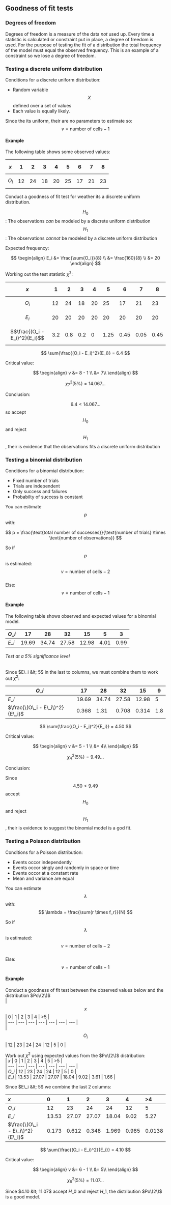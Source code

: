 ## Goodness of fit tests

### Degrees of freedom

Degrees of freedom is a measure of the data _not_ used up. Every time a statistic is calculated or constraint put in place, a degree of freedom is used. For the purpose of testing the fit of a distribution the total frequency of the model must equal the observed frequency. This is an example of a constraint so we lose a degree of freedom.

### Testing a discrete uniform distribution

Conditions for a discrete uniform distribution:

* Random variable $$X$$ defined over a set of values
* Each value is equally likely.

Since the its uniform, their are no parameters to estimate so: $$v = \text{number of cells} - 1$$

#### Example

The following table shows some observed values:

| $$x$$ | 1 | 2 | 3 | 4 | 5 | 6 | 7 | 8 |
| --- | --- | --- | --- | --- | --- | --- | --- | --- |
| $$O_i$$ | 12 | 24 | 18 | 20 | 25 | 17 | 21 | 23 |

Conduct a goodness of fit test for weather its a discrete uniform distribution.

$$H_0$$: The observations _can_ be modeled by a discrete uniform distribution  
$$H_1$$: The observations _cannot_ be modeled by a discrete uniform distribution

Expected frequency:


$$
\begin{align}
E_i &= \frac{\sum{O_i}}{8} \\
    &= \frac{160}{8}  \\
    &= 20
\end{align}
$$


Working out the test statistic $\chi^2$:

| $$x$$ | 1 | 2 | 3 | 4 | 5 | 6 | 7 | 8 |
| --- | --- | --- | --- | --- | --- | --- | --- | --- |
| $$O_i$$ | 12 | 24 | 18 | 20 | 25 | 17 | 21 | 23 |
| $$E_i$$ | 20 | 20 | 20 | 20 | 20 | 20 | 20 | 20 |
| $$\frac{(O_i - E_i)^2}{E_i}$$ | 3.2 | 0.8 | 0.2 | 0 | 1.25 | 0.45 | 0.05 | 0.45 |


$$
\sum{\frac{(O_i - E_i)^2}{E_i}} = 6.4
$$


Critical value:


$$
\begin{align}
v &= 8 - 1 \\
   &= 7\\
\end{align}
$$



$$
\chi^2_7(5\%) = 14.067...
$$


Conclusion:

$$6.4 < 14.067...$$ so accept $$H_0$$ and reject $$H_1$$, their is evidence that the observations fits a discrete uniform distribution

### Testing a binomial distribution

Conditions for a binomial distribution:

* Fixed number of trials
* Trials are independent
* Only success and faliures
* Probabilty of success is constant

You can estimate $$p$$ with:


$$
p = \frac{\text{total number of successes}}{\text{number of trials} \times \text{number of observations}}
$$


So if $$p$$ is estimated: $$v = \text{number of cells} - 2$$  
Else: $$v = \text{number of cells} - 1$$

#### Example

The following table shows observed and expected values for a binomial model.

| $O\_i$ | 17 | 28 | 32 | 15 | 5 | 3 |
| --- | --- | --- | --- | --- | --- | --- |
| $E\_i$ | 19.69 | 34.74 | 27.58 | 12.98 | 4.01 | 0.99 |

###### Test at a 5% significance level

Since $E\_i &lt; 5$ in the last to columns, we must combine them to work out $\chi^2$:

| $O\_i$ | 17 | 28 | 32 | 15 | 9 |
| --- | --- | --- | --- | --- | --- |
| $E\_i$ | 19.69 | 34.74 | 27.58 | 12.98 | 5 |
| $\frac{\(O\_i - E\_i\)^2}{E\_i}$ | 0.368 | 1.31 | 0.708 | 0.314 | 1.8 |


$$
\sum{\frac{(O_i - E_i)^2}{E_i}} = 4.50
$$

Critical value:

$$
\begin{align}
v &= 5 - 1 \\
   &= 4\\
\end{align}
$$

$$
\chi^2_4(5\%) = 9.49...
$$


Conclusion:

Since $$4.50 \lt 9.49$$ accept $$H_0$$ and reject $$H_1$$, their is evidence to suggest the binomial model is a god fit.

### Testing a Poisson distribution

Conditions for a Poisson distribution:

* Events occor independently
* Events occor singly and randomly in space or time
* Events occor at a constant rate
* Mean and variance are equal

You can estimate $$\lambda$$ with:  
$$
\lambda = \frac{\sum{r \times f_r}}{N}
$$


So if $$\lambda$$ is estimated: $$v = \text{number of cells} - 2$$  
Else: $$v = \text{number of cells} - 1$$

#### Example

Conduct a goodness of fit test between the observed values below and the distribution $Po\(2\)$  
| $$x$$ | 0 | 1 | 2 | 3 | 4 | >5 |  
| --- | --- | --- | --- | --- | --- | --- |  
| $$O_i$$ | 12 | 23 | 24 | 24 | 12 | 5 | 0 |

Work out $\chi^2$ using expected values from the $Po\(2\)$ distribution:  
\| $x$ \| 0 \| 1 \| 2 \| 3 \| 4 \| 5 \| &gt;5 \|  
\| --- \| --- \| --- \| --- \| --- \| --- \| --- \|  
\| $O\_i$ \| 12 \| 23 \| 24 \| 24 \| 12 \| 5 \| 0 \|  
\| $E\_i$ \| 13.53 \| 27.07 \| 27.07 \| 18.04 \| 9.02 \| 3.61 \| 1.66 \|

Since $E\_i &lt; 5$ we combine the last 2 columns:

| $x$ | 0 | 1 | 2 | 3 | 4 | &gt;4 |
| :--- | :--- | :--- | :--- | :--- | :--- | :--- |
| $O\_i$ | 12 | 23 | 24 | 24 | 12 | 5 |
| $E\_i$ | 13.53 | 27.07 | 27.07 | 18.04 | 9.02 | 5.27 |
| $\frac{\(O\_i - E\_i\)^2}{E\_i}$ | 0.173 | 0.612 | 0.348 | 1.969 | 0.985 | 0.0138 |


$$
\sum{\frac{(O_i - E_i)^2}{E_i}} = 4.10
$$


Critical value:


$$
\begin{align}
v &= 6 - 1 \\
   &= 5\\
\end{align}
$$



$$
\chi^2_6(5\%) = 11.07...
$$


Since $4.10 &lt; 11.07$ accept $H\_0$ and reject $H\_1$, the distribution $Po\(2\)$ is a good model.

